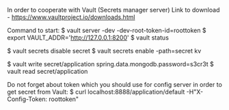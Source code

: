 In order to cooperate with Vault (Secrets manager server)
Link to download - https://www.vaultproject.io/downloads.html

Command to start:
$ vault server -dev -dev-root-token-id=roottoken
$ export VAULT_ADDR='http://127.0.0.1:8200'
$ vault status

$ vault secrets disable secret
$ vault secrets enable -path=secret kv

$ vault write secret/application spring.data.mongodb.password=s3cr3t
$ vault read secret/application

Do not forget about token which you should use for config server in order to get secret from Vault:
$ curl localhost:8888/application/default -H"X-Config-Token: roottoken"  

